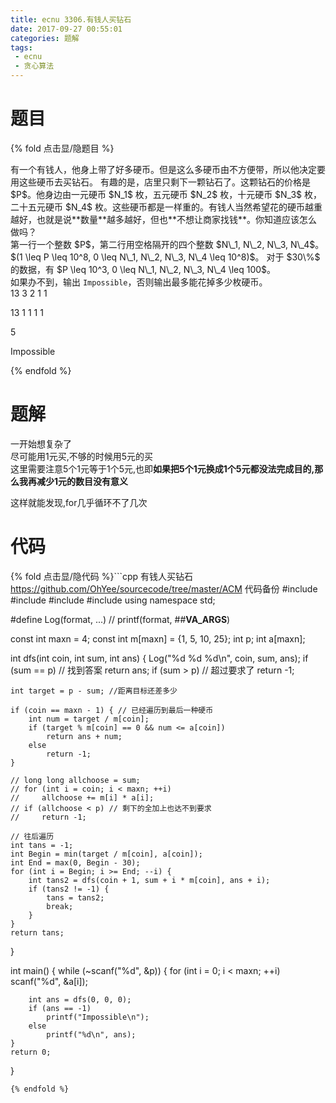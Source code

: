 ```yaml
---
title: ecnu 3306.有钱人买钻石
date: 2017-09-27 00:55:01
categories: 题解
tags:
 - ecnu
 - 贪心算法
---
```


# 题目
{% fold 点击显/隐题目 %}
<div class="oj"><div class="part" title="Description"> 
有一个有钱人，他身上带了好多硬币。但是这么多硬币由不方便带，所以他决定要用这些硬币去买钻石。
有趣的是，店里只剩下一颗钻石了。这颗钻石的价格是 $P$。他身边由一元硬币 $N_1$ 枚，五元硬币 $N_2$ 枚，十元硬币 $N_3$ 枚，二十五元硬币 $N_4$ 枚。这些硬币都是一样重的。有钱人当然希望花的硬币越重越好，也就是说**数量**越多越好，但也**不想让商家找钱**。你知道应该怎么做吗？

</div><div class="part" title="Input">
第一行一个整数 $P$，第二行用空格隔开的四个整数 $N\_1, N\_2, N\_3, N\_4$。$(1 \leq P \leq 10^8, 0 \leq N\_1, N\_2, N\_3, N\_4 \leq 10^8)$。
对于 $30\%$ 的数据，有 $P \leq 10^3, 0 \leq N\_1, N\_2, N\_3, N\_4 \leq 100$。

</div><div class="part" title="Output">
如果办不到，输出 <code>Impossible</code>，否则输出最多能花掉多少枚硬币。

</div><div class="samp"><div class="clear"></div><div class="input part" title="Sample Input">
13
3 2 1 1

13
1 1 1 1
 

</div><div class="output part" title="Sample Output">
5

Impossible

</div><div class="clear"></div></div></div>
{% endfold %}

<!--more-->
# 题解
一开始想复杂了  
尽可能用1元买,不够的时候用5元的买  
这里需要注意5个1元等于1个5元,也即**如果把5个1元换成1个5元都没法完成目的,那么我再减少1元的数目没有意义**  

这样就能发现,for几乎循环不了几次  

# 代码
{% fold 点击显/隐代码 %}```cpp 有钱人买钻石 https://github.com/OhYee/sourcecode/tree/master/ACM 代码备份
#include <algorithm>
#include <cstdio>
#include <iostream>
#include <vector>
using namespace std;

#define Log(format, ...) // printf(format, ##__VA_ARGS__)

const int maxn = 4;
const int m[maxn] = {1, 5, 10, 25};
int p;
int a[maxn];

int dfs(int coin, int sum, int ans) {
    Log("%d %d %d\n", coin, sum, ans);
    if (sum == p) // 找到答案
        return ans;
    if (sum > p) // 超过要求了
        return -1;

    int target = p - sum; //距离目标还差多少

    if (coin == maxn - 1) { // 已经遍历到最后一种硬币
        int num = target / m[coin];
        if (target % m[coin] == 0 && num <= a[coin])
            return ans + num;
        else
            return -1;
    }

    // long long allchoose = sum;
    // for (int i = coin; i < maxn; ++i)
    //     allchoose += m[i] * a[i];
    // if (allchoose < p) // 剩下的全加上也达不到要求
    //     return -1;

    // 往后遍历
    int tans = -1;
    int Begin = min(target / m[coin], a[coin]);
    int End = max(0, Begin - 30);
    for (int i = Begin; i >= End; --i) {
        int tans2 = dfs(coin + 1, sum + i * m[coin], ans + i);
        if (tans2 != -1) {
            tans = tans2;
            break;
        }
    }
    return tans;
}

int main() {
    while (~scanf("%d", &p)) {
        for (int i = 0; i < maxn; ++i)
            scanf("%d", &a[i]);

        int ans = dfs(0, 0, 0);
        if (ans == -1)
            printf("Impossible\n");
        else
            printf("%d\n", ans);
    }
    return 0;
}
```
{% endfold %}